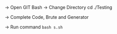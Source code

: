 -> Open GIT Bash
-> Change Directory 
cd ./Testing

-> Complete Code, Brute and Generator

-> Run command
``bash s.sh``
